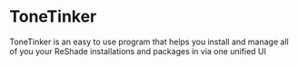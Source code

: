 # ToneTinker
ToneTinker is an easy to use program that helps you install and manage all of you your ReShade installations and packages in via one unified UI
